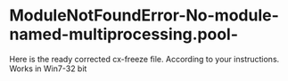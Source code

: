 # ModuleNotFoundError-No-module-named-multiprocessing.pool- 

Here is the ready corrected cx-freeze file. According to your instructions.
Works in Win7-32 bit
